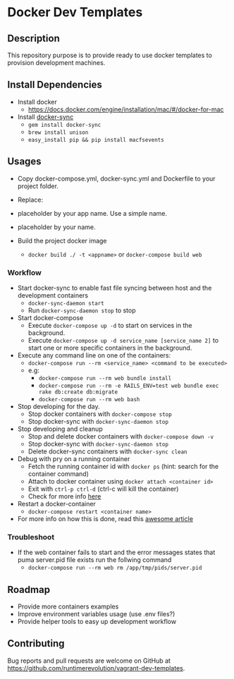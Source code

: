 # Docker Dev Templates

## Description

This repository purpose is to provide ready to use docker templates to provision development machines.

## Install Dependencies

* Install docker
    * https://docs.docker.com/engine/installation/mac/#/docker-for-mac
* Install [docker-sync](http://docker-sync.io)
    * `gem install docker-sync`
    * `brew install unison`
    * `easy_install pip && pip install macfsevents`

## Usages

* Copy docker-compose.yml, docker-sync.yml and Dockerfile to your project folder.

* Replace:
* <appname> placeholder by your app name. Use a simple name.
* <your name> placeholder by your name.

* Build the project docker image
    * `docker build ./ -t <appname>` or `docker-compose build web`

### Workflow

* Start docker-sync to enable fast file syncing between host and the development containers
    * `docker-sync-daemon start`
    * Run `docker-sync-daemon stop` to stop
* Start docker-compose
    * Execute `docker-compose up -d` to start on services in the background.
    * Execute `docker-compose up -d service_name [service_name 2]` to start one or more specific containers in the background.
* Execute any command line on one of the containers:
    * `docker-compose run --rm <service_name> <command to be executed>`
    * e.g:
        * `docker-compose run --rm web bundle install`
        * `docker-compose run --rm -e RAILS_ENV=test web bundle exec rake db:create db:migrate`
        * `docker-compose run --rm web bash`
* Stop developing for the day.
    * Stop docker containers with `docker-compose stop`
    * Stop docker-sync with `docker-sync-daemon stop`
* Stop developing and cleanup
    * Stop and delete docker containers with `docker-compose down -v`
    * Stop docker-sync with `docker-sync-daemon stop`
    * Delete docker-sync containers with `docker-sync clean`
* Debug with pry on a running container
    * Fetch the running container id with `docker ps` (hint: search for the container command)
    * Attach to docker container using `docker attach <container id>`
    * Exit with `ctrl-p ctrl-d` (ctrl-c will kill the container)
    * Check for more info [here](http://www.chris-kelly.net/2016/07/25/debugging-rails-with-pry-within-a-docker-container/)
* Restart a docker-container
    * `docker-compose restart <container name>`
* For more info on how this is done, read this [awesome article](https://revs.runtime-revolution.com/setting-up-a-simple-rails-development-environment-with-docker-for-fun-and-profit-71b8aa0d33c1#.2mjte0i8r)

### Troubleshoot
* If the web container fails to start and the error messages states that puma server.pid file exists run the follwing command
    * `docker-compose run --rm web rm /app/tmp/pids/server.pid`

## Roadmap

* Provide more containers examples
* Improve environment variables usage (use .env files?)
* Provide helper tools to easy up development workflow

## Contributing

Bug reports and pull requests are welcome on GitHub at https://github.com/runtimerevolution/vagrant-dev-templates.
